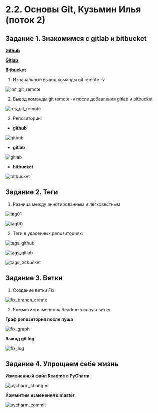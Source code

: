 # 2.2. Основы Git, Кузьмин Илья (поток 2)

## Задание 1. Знакомимся с gitlab и bitbucket

**[Github](https://github.com/KuzminIlya/NetologyDevOps)**

**[Gitlab](https://gitlab.com/k1240/netologydevops)** 

**[Bitbucket](https://bitbucket.org/amigo920/netologydevops/src)**

1. Изначальный вывод команды git remote -v

![init_git_remote](resources/init_git_remote.jpg)

2. Вывод команды git remote -v после добавления gitlab и bitbucket

![res_git_remote](resources/res_git_remote.jpg)

3. Репозитории:

* **github**

![github](resources/github.jpg)

* **gitlab**

![gitlab](resources/gitlab.jpg)

* **bitbucket**

![bitbucket](resources/bitbucket.jpg)

## Задание 2. Теги

1. Разница между аннотированным и легковестным

![tag01](resources/tag01_terminal.jpg)

![tag00](resources/tag00_terminal.jpg)

2. Теги в удаленных репозиториях:

![tags_github](resources/tags_github.jpg)

![tags_gitlab](resources/tags_gitlab.jpg)

![tags_bitbucket](resources/tags_bitbucket.jpg)

## Задание 3. Ветки

1. Создание ветки Fix

![fix_branch_create](resources/fix_branch_create.jpg)

2. Коммитим изменения Readme в новую ветку

**Граф репозитория после пуша**

![fix_graph](resources/fix_graph.jpg)

**Вывод git log**

![fix_log](resources/fix_log.jpg)

## Задание 4. Упрощаем себе жизнь

**Измененный файл Readme в PyCharm**

![pycharm_changed](resources/pycharm_changed.jpg)

**Коммитим изменения в master**

![pycharm_commit](resources/pycharm_commit.jpg)